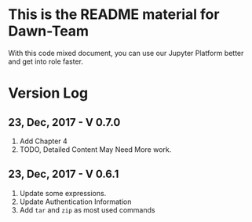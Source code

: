 # This is the README material for Dawn-Team  
With this code mixed document, you can use our Jupyter Platform better and get into role faster.  


# Version Log

## 23, Dec, 2017 - V 0.7.0
1. Add Chapter 4
2. TODO, Detailed Content May Need More work.

## 23, Dec, 2017 - V 0.6.1
1. Update some expressions.  
2. Update Authentication Information
3. Add `tar` and `zip` as most used commands
